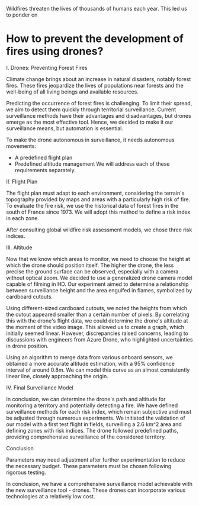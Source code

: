 Wildfires threaten the lives of thousands of humans each year. This led us to ponder on 
# How to prevent the development of fires using drones?

I. Drones: Preventing Forest Fires

Climate change brings about an increase in natural disasters, notably forest fires. These fires jeopardize the lives of populations near forests and the well-being of all living beings and available resources.

Predicting the occurrence of forest fires is challenging. To limit their spread, we aim to detect them quickly through territorial surveillance. Current surveillance methods have their advantages and disadvantages, but drones emerge as the most effective tool. Hence, we decided to make it our surveillance means, but automation is essential.

To make the drone autonomous in surveillance, it needs autonomous movements:
* A predefined flight plan
* Predefined altitude management
We will address each of these requirements separately.

II. Flight Plan

The flight plan must adapt to each environment, considering the terrain's topography provided by maps and areas with a particularly high risk of fire. To evaluate the fire risk, we use the historical data of forest fires in the south of France since 1973. We will adopt this method to define a risk index in each zone.

After consulting global wildfire risk assessment models, we chose three risk indices.

III. Altitude

Now that we know which areas to monitor, we need to choose the height at which the drone should position itself. The higher the drone, the less precise the ground surface can be observed, especially with a camera without optical zoom. We decided to use a generalized drone camera model capable of filming in HD. Our experiment aimed to determine a relationship between surveillance height and the area engulfed in flames, symbolized by cardboard cutouts.

Using different-sized cardboard cutouts, we noted the heights from which the cutout appeared smaller than a certain number of pixels. By correlating this with the drone's flight data, we could determine the drone's altitude at the moment of the video image. This allowed us to create a graph, which initially seemed linear. However, discrepancies raised concerns, leading to discussions with engineers from Azure Drone, who highlighted uncertainties in drone position.

Using an algorithm to merge data from various onboard sensors, we obtained a more accurate altitude estimation, with a 95% confidence interval of around 0.8m. We can model this curve as an almost consistently linear line, closely approaching the origin.

IV. Final Surveillance Model

In conclusion, we can determine the drone's path and altitude for monitoring a territory and potentially detecting a fire. We have defined surveillance methods for each risk index, which remain subjective and must be adjusted through numerous experiments. We initiated the validation of our model with a first test flight in fields, surveilling a 2.6 km^2 area and defining zones with risk indices. The drone followed predefined paths, providing comprehensive surveillance of the considered territory.

Conclusion

Parameters may need adjustment after further experimentation to reduce the necessary budget. These parameters must be chosen following rigorous testing.

In conclusion, we have a comprehensive surveillance model achievable with the new surveillance tool - drones. These drones can incorporate various technologies at a relatively low cost.
